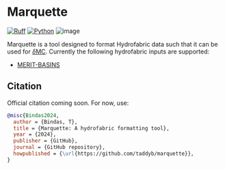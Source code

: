# Marquette
[![Ruff](https://img.shields.io/endpoint?url=https://raw.githubusercontent.com/astral-sh/ruff/main/assets/badge/v2.json)](https://github.com/astral-sh/ruff)
[![Python](https://img.shields.io/badge/python-3.10%20%7C%203.11%20%7C%23.12)]()
![image](https://github.com/taddyb/marquette/assets/16233925/4a7b8745-7576-4150-bf4a-9469d44a9425)

Marquette is a tool designed to format Hydrofabric data such that it can be used for [$\delta$MC](https://github.com/mhpi/dMC-dev). Currently the following hydrofabric inputs are supported:

- [MERIT-BASINS](https://www.reachhydro.org/home/params/merit-basins)

## Citation

Official citation coming soon. For now, use:

```bibtex
@misc{Bindas2024,
  author = {Bindas, T},
  title = {Marquette: A hydrofabric formatting tool},
  year = {2024},
  publisher = {GitHub},
  journal = {GitHub repository},
  howpublished = {\url{https://github.com/taddyb/marquette}},
}
```
